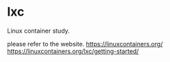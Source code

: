 # lxc
Linux container study.

please refer to the website.
https://linuxcontainers.org/
https://linuxcontainers.org/lxc/getting-started/

